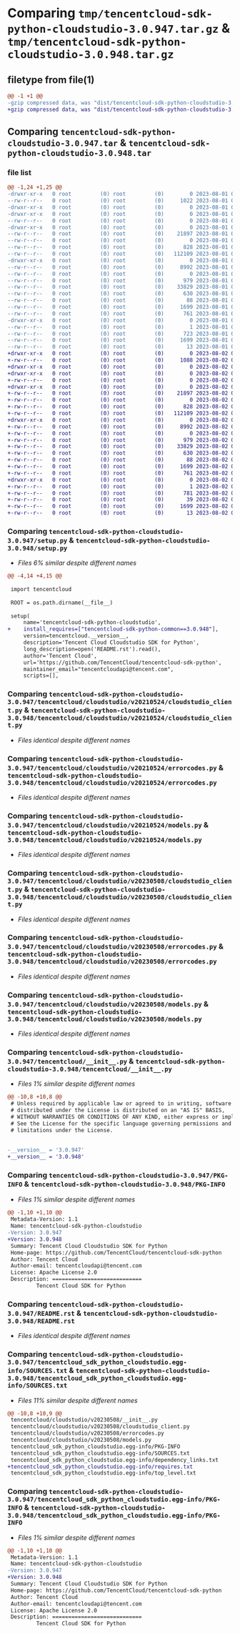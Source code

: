 # Comparing `tmp/tencentcloud-sdk-python-cloudstudio-3.0.947.tar.gz` & `tmp/tencentcloud-sdk-python-cloudstudio-3.0.948.tar.gz`

## filetype from file(1)

```diff
@@ -1 +1 @@
-gzip compressed data, was "dist/tencentcloud-sdk-python-cloudstudio-3.0.947.tar", last modified: Tue Aug  1 00:34:10 2023, max compression
+gzip compressed data, was "dist/tencentcloud-sdk-python-cloudstudio-3.0.948.tar", last modified: Wed Aug  2 00:26:42 2023, max compression
```

## Comparing `tencentcloud-sdk-python-cloudstudio-3.0.947.tar` & `tencentcloud-sdk-python-cloudstudio-3.0.948.tar`

### file list

```diff
@@ -1,24 +1,25 @@
-drwxr-xr-x   0 root         (0) root         (0)        0 2023-08-01 00:34:10.000000 tencentcloud-sdk-python-cloudstudio-3.0.947/
--rw-r--r--   0 root         (0) root         (0)     1022 2023-08-01 00:34:10.000000 tencentcloud-sdk-python-cloudstudio-3.0.947/setup.py
-drwxr-xr-x   0 root         (0) root         (0)        0 2023-08-01 00:34:10.000000 tencentcloud-sdk-python-cloudstudio-3.0.947/tencentcloud/
-drwxr-xr-x   0 root         (0) root         (0)        0 2023-08-01 00:34:10.000000 tencentcloud-sdk-python-cloudstudio-3.0.947/tencentcloud/cloudstudio/
--rw-r--r--   0 root         (0) root         (0)        0 2023-08-01 00:34:10.000000 tencentcloud-sdk-python-cloudstudio-3.0.947/tencentcloud/cloudstudio/__init__.py
-drwxr-xr-x   0 root         (0) root         (0)        0 2023-08-01 00:34:10.000000 tencentcloud-sdk-python-cloudstudio-3.0.947/tencentcloud/cloudstudio/v20210524/
--rw-r--r--   0 root         (0) root         (0)    21897 2023-08-01 00:34:10.000000 tencentcloud-sdk-python-cloudstudio-3.0.947/tencentcloud/cloudstudio/v20210524/cloudstudio_client.py
--rw-r--r--   0 root         (0) root         (0)        0 2023-08-01 00:34:10.000000 tencentcloud-sdk-python-cloudstudio-3.0.947/tencentcloud/cloudstudio/v20210524/__init__.py
--rw-r--r--   0 root         (0) root         (0)      828 2023-08-01 00:34:10.000000 tencentcloud-sdk-python-cloudstudio-3.0.947/tencentcloud/cloudstudio/v20210524/errorcodes.py
--rw-r--r--   0 root         (0) root         (0)   112109 2023-08-01 00:34:10.000000 tencentcloud-sdk-python-cloudstudio-3.0.947/tencentcloud/cloudstudio/v20210524/models.py
-drwxr-xr-x   0 root         (0) root         (0)        0 2023-08-01 00:34:10.000000 tencentcloud-sdk-python-cloudstudio-3.0.947/tencentcloud/cloudstudio/v20230508/
--rw-r--r--   0 root         (0) root         (0)     8992 2023-08-01 00:34:10.000000 tencentcloud-sdk-python-cloudstudio-3.0.947/tencentcloud/cloudstudio/v20230508/cloudstudio_client.py
--rw-r--r--   0 root         (0) root         (0)        0 2023-08-01 00:34:10.000000 tencentcloud-sdk-python-cloudstudio-3.0.947/tencentcloud/cloudstudio/v20230508/__init__.py
--rw-r--r--   0 root         (0) root         (0)      979 2023-08-01 00:34:10.000000 tencentcloud-sdk-python-cloudstudio-3.0.947/tencentcloud/cloudstudio/v20230508/errorcodes.py
--rw-r--r--   0 root         (0) root         (0)    33829 2023-08-01 00:34:10.000000 tencentcloud-sdk-python-cloudstudio-3.0.947/tencentcloud/cloudstudio/v20230508/models.py
--rw-r--r--   0 root         (0) root         (0)      630 2023-08-01 00:34:10.000000 tencentcloud-sdk-python-cloudstudio-3.0.947/tencentcloud/__init__.py
--rw-r--r--   0 root         (0) root         (0)       88 2023-08-01 00:34:10.000000 tencentcloud-sdk-python-cloudstudio-3.0.947/setup.cfg
--rw-r--r--   0 root         (0) root         (0)     1699 2023-08-01 00:34:10.000000 tencentcloud-sdk-python-cloudstudio-3.0.947/PKG-INFO
--rw-r--r--   0 root         (0) root         (0)      761 2023-08-01 00:34:10.000000 tencentcloud-sdk-python-cloudstudio-3.0.947/README.rst
-drwxr-xr-x   0 root         (0) root         (0)        0 2023-08-01 00:34:10.000000 tencentcloud-sdk-python-cloudstudio-3.0.947/tencentcloud_sdk_python_cloudstudio.egg-info/
--rw-r--r--   0 root         (0) root         (0)        1 2023-08-01 00:34:10.000000 tencentcloud-sdk-python-cloudstudio-3.0.947/tencentcloud_sdk_python_cloudstudio.egg-info/dependency_links.txt
--rw-r--r--   0 root         (0) root         (0)      723 2023-08-01 00:34:10.000000 tencentcloud-sdk-python-cloudstudio-3.0.947/tencentcloud_sdk_python_cloudstudio.egg-info/SOURCES.txt
--rw-r--r--   0 root         (0) root         (0)     1699 2023-08-01 00:34:10.000000 tencentcloud-sdk-python-cloudstudio-3.0.947/tencentcloud_sdk_python_cloudstudio.egg-info/PKG-INFO
--rw-r--r--   0 root         (0) root         (0)       13 2023-08-01 00:34:10.000000 tencentcloud-sdk-python-cloudstudio-3.0.947/tencentcloud_sdk_python_cloudstudio.egg-info/top_level.txt
+drwxr-xr-x   0 root         (0) root         (0)        0 2023-08-02 00:26:42.000000 tencentcloud-sdk-python-cloudstudio-3.0.948/
+-rw-r--r--   0 root         (0) root         (0)     1088 2023-08-02 00:26:42.000000 tencentcloud-sdk-python-cloudstudio-3.0.948/setup.py
+drwxr-xr-x   0 root         (0) root         (0)        0 2023-08-02 00:26:42.000000 tencentcloud-sdk-python-cloudstudio-3.0.948/tencentcloud/
+drwxr-xr-x   0 root         (0) root         (0)        0 2023-08-02 00:26:42.000000 tencentcloud-sdk-python-cloudstudio-3.0.948/tencentcloud/cloudstudio/
+-rw-r--r--   0 root         (0) root         (0)        0 2023-08-02 00:26:42.000000 tencentcloud-sdk-python-cloudstudio-3.0.948/tencentcloud/cloudstudio/__init__.py
+drwxr-xr-x   0 root         (0) root         (0)        0 2023-08-02 00:26:42.000000 tencentcloud-sdk-python-cloudstudio-3.0.948/tencentcloud/cloudstudio/v20210524/
+-rw-r--r--   0 root         (0) root         (0)    21897 2023-08-02 00:26:42.000000 tencentcloud-sdk-python-cloudstudio-3.0.948/tencentcloud/cloudstudio/v20210524/cloudstudio_client.py
+-rw-r--r--   0 root         (0) root         (0)        0 2023-08-02 00:26:42.000000 tencentcloud-sdk-python-cloudstudio-3.0.948/tencentcloud/cloudstudio/v20210524/__init__.py
+-rw-r--r--   0 root         (0) root         (0)      828 2023-08-02 00:26:42.000000 tencentcloud-sdk-python-cloudstudio-3.0.948/tencentcloud/cloudstudio/v20210524/errorcodes.py
+-rw-r--r--   0 root         (0) root         (0)   112109 2023-08-02 00:26:42.000000 tencentcloud-sdk-python-cloudstudio-3.0.948/tencentcloud/cloudstudio/v20210524/models.py
+drwxr-xr-x   0 root         (0) root         (0)        0 2023-08-02 00:26:42.000000 tencentcloud-sdk-python-cloudstudio-3.0.948/tencentcloud/cloudstudio/v20230508/
+-rw-r--r--   0 root         (0) root         (0)     8992 2023-08-02 00:26:42.000000 tencentcloud-sdk-python-cloudstudio-3.0.948/tencentcloud/cloudstudio/v20230508/cloudstudio_client.py
+-rw-r--r--   0 root         (0) root         (0)        0 2023-08-02 00:26:42.000000 tencentcloud-sdk-python-cloudstudio-3.0.948/tencentcloud/cloudstudio/v20230508/__init__.py
+-rw-r--r--   0 root         (0) root         (0)      979 2023-08-02 00:26:42.000000 tencentcloud-sdk-python-cloudstudio-3.0.948/tencentcloud/cloudstudio/v20230508/errorcodes.py
+-rw-r--r--   0 root         (0) root         (0)    33829 2023-08-02 00:26:42.000000 tencentcloud-sdk-python-cloudstudio-3.0.948/tencentcloud/cloudstudio/v20230508/models.py
+-rw-r--r--   0 root         (0) root         (0)      630 2023-08-02 00:26:42.000000 tencentcloud-sdk-python-cloudstudio-3.0.948/tencentcloud/__init__.py
+-rw-r--r--   0 root         (0) root         (0)       88 2023-08-02 00:26:42.000000 tencentcloud-sdk-python-cloudstudio-3.0.948/setup.cfg
+-rw-r--r--   0 root         (0) root         (0)     1699 2023-08-02 00:26:42.000000 tencentcloud-sdk-python-cloudstudio-3.0.948/PKG-INFO
+-rw-r--r--   0 root         (0) root         (0)      761 2023-08-02 00:26:42.000000 tencentcloud-sdk-python-cloudstudio-3.0.948/README.rst
+drwxr-xr-x   0 root         (0) root         (0)        0 2023-08-02 00:26:42.000000 tencentcloud-sdk-python-cloudstudio-3.0.948/tencentcloud_sdk_python_cloudstudio.egg-info/
+-rw-r--r--   0 root         (0) root         (0)        1 2023-08-02 00:26:42.000000 tencentcloud-sdk-python-cloudstudio-3.0.948/tencentcloud_sdk_python_cloudstudio.egg-info/dependency_links.txt
+-rw-r--r--   0 root         (0) root         (0)      781 2023-08-02 00:26:42.000000 tencentcloud-sdk-python-cloudstudio-3.0.948/tencentcloud_sdk_python_cloudstudio.egg-info/SOURCES.txt
+-rw-r--r--   0 root         (0) root         (0)       39 2023-08-02 00:26:42.000000 tencentcloud-sdk-python-cloudstudio-3.0.948/tencentcloud_sdk_python_cloudstudio.egg-info/requires.txt
+-rw-r--r--   0 root         (0) root         (0)     1699 2023-08-02 00:26:42.000000 tencentcloud-sdk-python-cloudstudio-3.0.948/tencentcloud_sdk_python_cloudstudio.egg-info/PKG-INFO
+-rw-r--r--   0 root         (0) root         (0)       13 2023-08-02 00:26:42.000000 tencentcloud-sdk-python-cloudstudio-3.0.948/tencentcloud_sdk_python_cloudstudio.egg-info/top_level.txt
```

### Comparing `tencentcloud-sdk-python-cloudstudio-3.0.947/setup.py` & `tencentcloud-sdk-python-cloudstudio-3.0.948/setup.py`

 * *Files 6% similar despite different names*

```diff
@@ -4,14 +4,15 @@
 
 import tencentcloud
 
 ROOT = os.path.dirname(__file__)
 
 setup(
     name='tencentcloud-sdk-python-cloudstudio',
+    install_requires=["tencentcloud-sdk-python-common==3.0.948"],
     version=tencentcloud.__version__,
     description='Tencent Cloud Cloudstudio SDK for Python',
     long_description=open('README.rst').read(),
     author='Tencent Cloud',
     url='https://github.com/TencentCloud/tencentcloud-sdk-python',
     maintainer_email="tencentcloudapi@tencent.com",
     scripts=[],
```

### Comparing `tencentcloud-sdk-python-cloudstudio-3.0.947/tencentcloud/cloudstudio/v20210524/cloudstudio_client.py` & `tencentcloud-sdk-python-cloudstudio-3.0.948/tencentcloud/cloudstudio/v20210524/cloudstudio_client.py`

 * *Files identical despite different names*

### Comparing `tencentcloud-sdk-python-cloudstudio-3.0.947/tencentcloud/cloudstudio/v20210524/errorcodes.py` & `tencentcloud-sdk-python-cloudstudio-3.0.948/tencentcloud/cloudstudio/v20210524/errorcodes.py`

 * *Files identical despite different names*

### Comparing `tencentcloud-sdk-python-cloudstudio-3.0.947/tencentcloud/cloudstudio/v20210524/models.py` & `tencentcloud-sdk-python-cloudstudio-3.0.948/tencentcloud/cloudstudio/v20210524/models.py`

 * *Files identical despite different names*

### Comparing `tencentcloud-sdk-python-cloudstudio-3.0.947/tencentcloud/cloudstudio/v20230508/cloudstudio_client.py` & `tencentcloud-sdk-python-cloudstudio-3.0.948/tencentcloud/cloudstudio/v20230508/cloudstudio_client.py`

 * *Files identical despite different names*

### Comparing `tencentcloud-sdk-python-cloudstudio-3.0.947/tencentcloud/cloudstudio/v20230508/errorcodes.py` & `tencentcloud-sdk-python-cloudstudio-3.0.948/tencentcloud/cloudstudio/v20230508/errorcodes.py`

 * *Files identical despite different names*

### Comparing `tencentcloud-sdk-python-cloudstudio-3.0.947/tencentcloud/cloudstudio/v20230508/models.py` & `tencentcloud-sdk-python-cloudstudio-3.0.948/tencentcloud/cloudstudio/v20230508/models.py`

 * *Files identical despite different names*

### Comparing `tencentcloud-sdk-python-cloudstudio-3.0.947/tencentcloud/__init__.py` & `tencentcloud-sdk-python-cloudstudio-3.0.948/tencentcloud/__init__.py`

 * *Files 1% similar despite different names*

```diff
@@ -10,8 +10,8 @@
 # Unless required by applicable law or agreed to in writing, software
 # distributed under the License is distributed on an "AS IS" BASIS,
 # WITHOUT WARRANTIES OR CONDITIONS OF ANY KIND, either express or implied.
 # See the License for the specific language governing permissions and
 # limitations under the License.
 
 
-__version__ = '3.0.947'
+__version__ = '3.0.948'
```

### Comparing `tencentcloud-sdk-python-cloudstudio-3.0.947/PKG-INFO` & `tencentcloud-sdk-python-cloudstudio-3.0.948/PKG-INFO`

 * *Files 1% similar despite different names*

```diff
@@ -1,10 +1,10 @@
 Metadata-Version: 1.1
 Name: tencentcloud-sdk-python-cloudstudio
-Version: 3.0.947
+Version: 3.0.948
 Summary: Tencent Cloud Cloudstudio SDK for Python
 Home-page: https://github.com/TencentCloud/tencentcloud-sdk-python
 Author: Tencent Cloud
 Author-email: tencentcloudapi@tencent.com
 License: Apache License 2.0
 Description: ============================
         Tencent Cloud SDK for Python
```

### Comparing `tencentcloud-sdk-python-cloudstudio-3.0.947/README.rst` & `tencentcloud-sdk-python-cloudstudio-3.0.948/README.rst`

 * *Files identical despite different names*

### Comparing `tencentcloud-sdk-python-cloudstudio-3.0.947/tencentcloud_sdk_python_cloudstudio.egg-info/SOURCES.txt` & `tencentcloud-sdk-python-cloudstudio-3.0.948/tencentcloud_sdk_python_cloudstudio.egg-info/SOURCES.txt`

 * *Files 11% similar despite different names*

```diff
@@ -10,8 +10,9 @@
 tencentcloud/cloudstudio/v20230508/__init__.py
 tencentcloud/cloudstudio/v20230508/cloudstudio_client.py
 tencentcloud/cloudstudio/v20230508/errorcodes.py
 tencentcloud/cloudstudio/v20230508/models.py
 tencentcloud_sdk_python_cloudstudio.egg-info/PKG-INFO
 tencentcloud_sdk_python_cloudstudio.egg-info/SOURCES.txt
 tencentcloud_sdk_python_cloudstudio.egg-info/dependency_links.txt
+tencentcloud_sdk_python_cloudstudio.egg-info/requires.txt
 tencentcloud_sdk_python_cloudstudio.egg-info/top_level.txt
```

### Comparing `tencentcloud-sdk-python-cloudstudio-3.0.947/tencentcloud_sdk_python_cloudstudio.egg-info/PKG-INFO` & `tencentcloud-sdk-python-cloudstudio-3.0.948/tencentcloud_sdk_python_cloudstudio.egg-info/PKG-INFO`

 * *Files 1% similar despite different names*

```diff
@@ -1,10 +1,10 @@
 Metadata-Version: 1.1
 Name: tencentcloud-sdk-python-cloudstudio
-Version: 3.0.947
+Version: 3.0.948
 Summary: Tencent Cloud Cloudstudio SDK for Python
 Home-page: https://github.com/TencentCloud/tencentcloud-sdk-python
 Author: Tencent Cloud
 Author-email: tencentcloudapi@tencent.com
 License: Apache License 2.0
 Description: ============================
         Tencent Cloud SDK for Python
```

